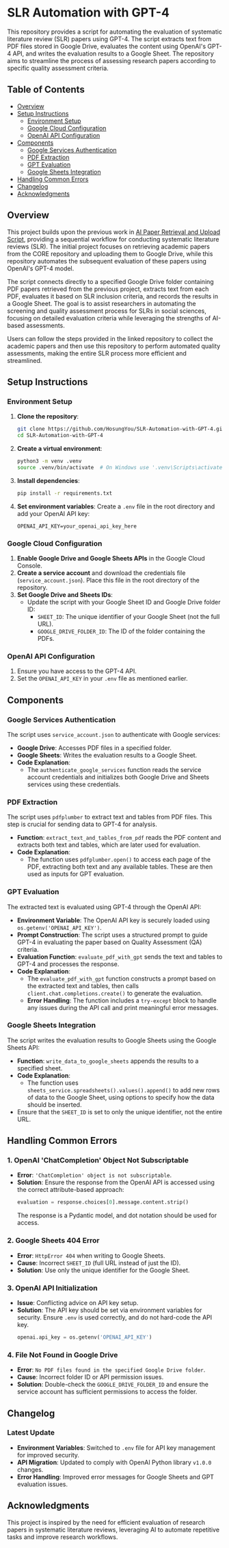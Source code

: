 # SLR Automation with GPT-4

This repository provides a script for automating the evaluation of systematic literature review (SLR) papers using GPT-4. The script extracts text from PDF files stored in Google Drive, evaluates the content using OpenAI's GPT-4 API, and writes the evaluation results to a Google Sheet. The repository aims to streamline the process of assessing research papers according to specific quality assessment criteria.

## Table of Contents
- [Overview](#overview)
- [Setup Instructions](#setup-instructions)
  - [Environment Setup](#environment-setup)
  - [Google Cloud Configuration](#google-cloud-configuration)
  - [OpenAI API Configuration](#openai-api-configuration)
- [Components](#components)
  - [Google Services Authentication](#google-services-authentication)
  - [PDF Extraction](#pdf-extraction)
  - [GPT Evaluation](#gpt-evaluation)
  - [Google Sheets Integration](#google-sheets-integration)
- [Handling Common Errors](#handling-common-errors)
- [Changelog](#changelog)
- [Acknowledgments](#acknowledgments)

## Overview
This project builds upon the previous work in [AI Paper Retrieval and Upload Script](https://github.com/HosungYou/AI-Paper-Retrieval-and-Upload-Script), providing a sequential workflow for conducting systematic literature reviews (SLR). The initial project focuses on retrieving academic papers from the CORE repository and uploading them to Google Drive, while this repository automates the subsequent evaluation of these papers using OpenAI's GPT-4 model.

The script connects directly to a specified Google Drive folder containing PDF papers retrieved from the previous project, extracts text from each PDF, evaluates it based on SLR inclusion criteria, and records the results in a Google Sheet. The goal is to assist researchers in automating the screening and quality assessment process for SLRs in social sciences, focusing on detailed evaluation criteria while leveraging the strengths of AI-based assessments.

Users can follow the steps provided in the linked repository to collect the academic papers and then use this repository to perform automated quality assessments, making the entire SLR process more efficient and streamlined.

## Setup Instructions
### Environment Setup
1. **Clone the repository**:
   ```sh
   git clone https://github.com/HosungYou/SLR-Automation-with-GPT-4.git
   cd SLR-Automation-with-GPT-4
   ```

2. **Create a virtual environment**:
   ```sh
   python3 -m venv .venv
   source .venv/bin/activate  # On Windows use '.venv\Scripts\activate'
   ```

3. **Install dependencies**:
   ```sh
   pip install -r requirements.txt
   ```

4. **Set environment variables**:
   Create a `.env` file in the root directory and add your OpenAI API key:
   ```env
   OPENAI_API_KEY=your_openai_api_key_here
   ```

### Google Cloud Configuration
1. **Enable Google Drive and Google Sheets APIs** in the Google Cloud Console.
2. **Create a service account** and download the credentials file (`service_account.json`). Place this file in the root directory of the repository.
3. **Set Google Drive and Sheets IDs**:
   - Update the script with your Google Sheet ID and Google Drive folder ID:
     - `SHEET_ID`: The unique identifier of your Google Sheet (not the full URL).
     - `GOOGLE_DRIVE_FOLDER_ID`: The ID of the folder containing the PDFs.

### OpenAI API Configuration
1. Ensure you have access to the GPT-4 API.
2. Set the `OPENAI_API_KEY` in your `.env` file as mentioned earlier.

## Components
### Google Services Authentication
The script uses `service_account.json` to authenticate with Google services:
- **Google Drive**: Accesses PDF files in a specified folder.
- **Google Sheets**: Writes the evaluation results to a Google Sheet.
- **Code Explanation**:
  - The `authenticate_google_services` function reads the service account credentials and initializes both Google Drive and Sheets services using these credentials.

### PDF Extraction
The script uses `pdfplumber` to extract text and tables from PDF files. This step is crucial for sending data to GPT-4 for analysis.
- **Function**: `extract_text_and_tables_from_pdf` reads the PDF content and extracts both text and tables, which are later used for evaluation.
- **Code Explanation**:
  - The function uses `pdfplumber.open()` to access each page of the PDF, extracting both text and any available tables. These are then used as inputs for GPT evaluation.

### GPT Evaluation
The extracted text is evaluated using GPT-4 through the OpenAI API:
- **Environment Variable**: The OpenAI API key is securely loaded using `os.getenv('OPENAI_API_KEY')`.
- **Prompt Construction**: The script uses a structured prompt to guide GPT-4 in evaluating the paper based on Quality Assessment (QA) criteria.
- **Evaluation Function**: `evaluate_pdf_with_gpt` sends the text and tables to GPT-4 and processes the response.
- **Code Explanation**:
  - The `evaluate_pdf_with_gpt` function constructs a prompt based on the extracted text and tables, then calls `client.chat.completions.create()` to generate the evaluation.
  - **Error Handling**: The function includes a `try-except` block to handle any issues during the API call and print meaningful error messages.

### Google Sheets Integration
The script writes the evaluation results to Google Sheets using the Google Sheets API:
- **Function**: `write_data_to_google_sheets` appends the results to a specified sheet.
- **Code Explanation**:
  - The function uses `sheets_service.spreadsheets().values().append()` to add new rows of data to the Google Sheet, using options to specify how the data should be inserted.
- Ensure that the `SHEET_ID` is set to only the unique identifier, not the entire URL.

## Handling Common Errors
### 1. OpenAI 'ChatCompletion' Object Not Subscriptable
- **Error**: `'ChatCompletion' object is not subscriptable`.
- **Solution**: Ensure the response from the OpenAI API is accessed using the correct attribute-based approach:
  ```python
  evaluation = response.choices[0].message.content.strip()
  ```
  The response is a Pydantic model, and dot notation should be used for access.

### 2. Google Sheets 404 Error
- **Error**: `HttpError 404` when writing to Google Sheets.
- **Cause**: Incorrect `SHEET_ID` (full URL instead of just the ID).
- **Solution**: Use only the unique identifier for the Google Sheet.

### 3. OpenAI API Initialization
- **Issue**: Conflicting advice on API key setup.
- **Solution**: The API key should be set via environment variables for security. Ensure `.env` is used correctly, and do not hard-code the API key.
  ```python
  openai.api_key = os.getenv('OPENAI_API_KEY')
  ```

### 4. File Not Found in Google Drive
- **Error**: `No PDF files found in the specified Google Drive folder`.
- **Cause**: Incorrect folder ID or API permission issues.
- **Solution**: Double-check the `GOOGLE_DRIVE_FOLDER_ID` and ensure the service account has sufficient permissions to access the folder.

## Changelog
### Latest Update
- **Environment Variables**: Switched to `.env` file for API key management for improved security.
- **API Migration**: Updated to comply with OpenAI Python library `v1.0.0` changes.
- **Error Handling**: Improved error messages for Google Sheets and GPT evaluation issues.

## Acknowledgments
This project is inspired by the need for efficient evaluation of research papers in systematic literature reviews, leveraging AI to automate repetitive tasks and improve research workflows.
